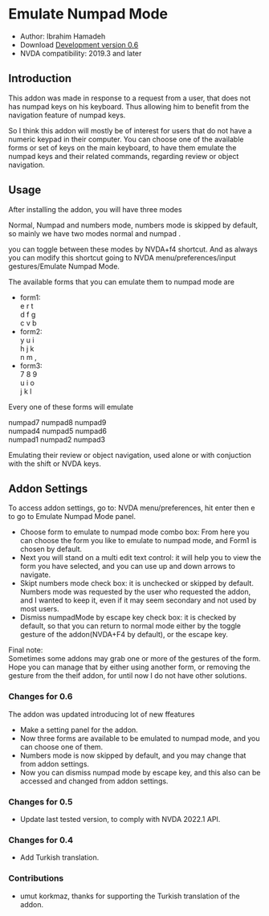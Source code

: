 # Emulate Numpad Mode #

*	Author: Ibrahim Hamadeh
*	Download [Development version 0.6][1]
*	NVDA compatibility: 2019.3 and later

## Introduction

This addon was made in response to a request from a user, that does not has numpad keys on his keyboard.
 Thus allowing him to benefit from the navigation feature of numpad keys.  

So I think this addon will mostly be of interest for users that do not have a numeric keypad in their computer.
 You can choose one of the available forms or set of keys on the main keyboard, to have them emulate the numpad keys and their related commands, regarding review or object navigation.

## Usage

After installing the addon, you will have three modes

Normal, Numpad and numbers mode, numbers mode is skipped by default, so mainly we have two modes normal and numpad .

you can toggle between these modes by NVDA+f4 shortcut. And as always you can modify this shortcut going to NVDA menu/preferences/input gestures/Emulate Numpad Mode.

The available forms that you can emulate them to numpad mode are
*	form1:  
e r t  
d f g  
c v b
*	form2:  
y u i  
h j k  
n m ,
*	form3:  
7 8 9  
u i o  
j k l

Every one of these forms will emulate

numpad7 numpad8 numpad9  
numpad4 numpad5 numpad6  
numpad1 numpad2 numpad3  

Emulating their review or object navigation, used alone or with conjuction with the shift or NVDA keys.

## Addon Settings ##
To access addon settings, go to: NVDA menu/preferences, hit enter then e to go to Emulate Numpad Mode panel.

*	Choose form to emulate to numpad mode combo box: From here you can choose the form you like to emulate to numpad mode, and Form1 is chosen by default.
*	Next you will stand on a multi edit text control: it will help you to view the form you have selected, and you can use up and down arrows to navigate.
*	Skipt numbers mode check box: it is unchecked or skipped by default. Numbers mode was requested by the user who requested the addon, and I wanted to keep it, even if it may seem secondary and not used by most users.
*	Dismiss numpadMode by escape key check box: it is checked by default, so that you can return to normal mode either by the toggle gesture of the addon(NVDA+F4 by default), or the escape key.

Final note:  
Sometimes some addons may grab one or more of the gestures of the form. Hope you can manage that by either using another form, or removing the gesture from the theif addon, for until now I do not have other solutions.

### Changes for 0.6 ###
The addon was updated introducing lot of new ffeatures

*	Make a setting panel for the addon.
*	Now three forms are available to be emulated to numpad mode, and you can choose one of them.
*	Numbers mode is now skipped by default, and you may change that from addon settings.
*	Now you can dismiss numpad mode by escape key, and this also can be accessed and changed from addon settings.

### Changes for 0.5 ###

*	Update last tested version, to comply with NVDA 2022.1 API.

### Changes for 0.4 ###

*	Add Turkish translation.

### Contributions ###

*	umut korkmaz, thanks for supporting the Turkish translation of the addon.

[1]: https://github.com/ibrahim-s/emulateNumpadMode/releases/download/0.6-dev/emulateNumpadMode-0.6-dev.nvda-addon
